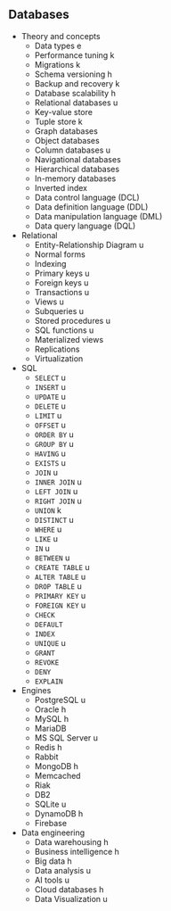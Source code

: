 ## Databases

- Theory and concepts
  - Data types e
  - Performance tuning k
  - Migrations k
  - Schema versioning h
  - Backup and recovery k
  - Database scalability h 
  - Relational databases u
  - Key-value store 
  - Tuple store k
  - Graph databases
  - Object databases
  - Column databases u
  - Navigational databases
  - Hierarchical databases
  - In-memory databases
  - Inverted index
  - Data control language (DCL)
  - Data definition language (DDL)
  - Data manipulation language (DML)
  - Data query language (DQL)
- Relational
  - Entity-Relationship Diagram u
  - Normal forms
  - Indexing
  - Primary keys u
  - Foreign keys u
  - Transactions u
  - Views u
  - Subqueries u
  - Stored procedures u
  - SQL functions u
  - Materialized views
  - Replications
  - Virtualization
- SQL
  - `SELECT` u
  - `INSERT` u
  - `UPDATE` u 
  - `DELETE` u
  - `LIMIT` u
  - `OFFSET` u
  - `ORDER BY` u
  - `GROUP BY` u
  - `HAVING` u
  - `EXISTS` u
  - `JOIN` u
  - `INNER JOIN` u
  - `LEFT JOIN` u
  - `RIGHT JOIN` u
  - `UNION` k
  - `DISTINCT` u
  - `WHERE` u
  - `LIKE` u
  - `IN` u
  - `BETWEEN` u
  - `CREATE TABLE` u
  - `ALTER TABLE` u
  - `DROP TABLE` u
  - `PRIMARY KEY` u
  - `FOREIGN KEY` u
  - `CHECK` 
  - `DEFAULT`
  - `INDEX`
  - `UNIQUE` u
  - `GRANT`
  - `REVOKE`
  - `DENY`
  - `EXPLAIN`
- Engines
  - PostgreSQL u
  - Oracle h
  - MySQL h
  - MariaDB
  - MS SQL Server u
  - Redis h
  - Rabbit 
  - MongoDB h
  - Memcached
  - Riak
  - DB2
  - SQLite u
  - DynamoDB h
  - Firebase
- Data engineering
  - Data warehousing h
  - Business intelligence h
  - Big data h
  - Data analysis u
  - AI tools u
  - Cloud databases h
  - Data Visualization u

